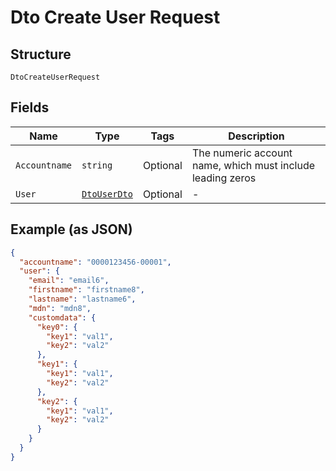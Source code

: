 
# Dto Create User Request

## Structure

`DtoCreateUserRequest`

## Fields

| Name | Type | Tags | Description |
|  --- | --- | --- | --- |
| `Accountname` | `string` | Optional | The numeric account name, which must include leading zeros |
| `User` | [`DtoUserDto`](../../doc/models/dto-user-dto.md) | Optional | - |

## Example (as JSON)

```json
{
  "accountname": "0000123456-00001",
  "user": {
    "email": "email6",
    "firstname": "firstname8",
    "lastname": "lastname6",
    "mdn": "mdn8",
    "customdata": {
      "key0": {
        "key1": "val1",
        "key2": "val2"
      },
      "key1": {
        "key1": "val1",
        "key2": "val2"
      },
      "key2": {
        "key1": "val1",
        "key2": "val2"
      }
    }
  }
}
```

